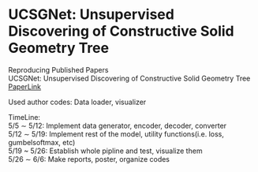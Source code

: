 # UCSGNet: Unsupervised Discovering of Constructive Solid Geometry Tree
Reproducing Published Papers  
UCSGNet: Unsupervised Discovering of Constructive Solid Geometry Tree [PaperLink](https://arxiv.org/abs/2006.09102)  

Used author codes: Data loader, visualizer

TimeLine:  
5/5 ∼ 5/12: Implement data generator, encoder, decoder, converter   
5/12 ∼ 5/19: Implement rest of the model, utility functions(i.e. loss, gumbelsoftmax, etc)  
5/19 ~ 5/26: Establish whole pipline and test, visualize them  
5/26 ∼ 6/6: Make reports, poster, organize codes  
